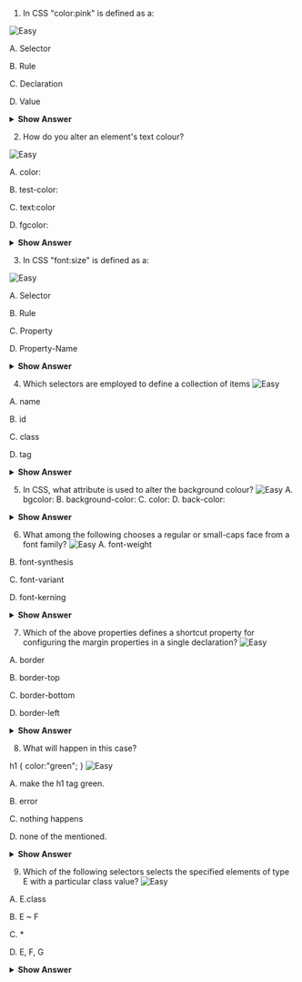  
1) In CSS "color:pink" is defined as a: 
 
 ![Easy](<https://github.com/revaturelabs/interviewquestions/blob/dev/ComplexityTags/simple%20(2).svg>)
 
A.    Selector

B.    Rule 

C.    Declaration   

D.    Value

<details>
<summary> <b> Show Answer </b> </summary>
<blockquote>
D
</blockquote>
</details>

2) How do you alter an element's text colour?

![Easy](<https://github.com/revaturelabs/interviewquestions/blob/dev/ComplexityTags/simple%20(2).svg>)

A. color:

B. test-color:

C. text:color

D. fgcolor:

<details>
<summary> <b> Show Answer </b> </summary>
<blockquote>
A
</blockquote>
</details>

3) In CSS "font:size" is defined as a: 

![Easy](<https://github.com/revaturelabs/interviewquestions/blob/dev/ComplexityTags/simple%20(2).svg>)

A. Selector

B. Rule

C. Property

D. Property-Name

<details>
<summary> <b> Show Answer </b> </summary>
<blockquote>
D
</blockquote>
</details>

4) Which selectors are employed to define a collection of items
![Easy](<https://github.com/revaturelabs/interviewquestions/blob/dev/ComplexityTags/simple%20(2).svg>)

A. name

B. id

C. class  

D. tag

<details>
<summary> <b> Show Answer </b> </summary>
<blockquote>
C
</blockquote>
</details>

5)  In CSS, what attribute is used to alter the background colour?
![Easy](<https://github.com/revaturelabs/interviewquestions/blob/dev/ComplexityTags/simple%20(2).svg>)
A. bgcolor: 
B. background-color: 
C. color:
D. back-color:
<details>
<summary> <b> Show Answer </b> </summary>
<blockquote>
B
</blockquote>
</details>


6) What among the following chooses a regular or small-caps face from a font family?
![Easy](<https://github.com/revaturelabs/interviewquestions/blob/dev/ComplexityTags/simple%20(2).svg>)
A. font-weight

B. font-synthesis

C. font-variant 

D. font-kerning
<details>
<summary> <b> Show Answer </b> </summary>
<blockquote>
C
</blockquote>
</details>


7) Which of the above properties defines a shortcut property for configuring the margin properties in a single declaration?
![Easy](<https://github.com/revaturelabs/interviewquestions/blob/dev/ComplexityTags/simple%20(2).svg>)

A. border

B. border-top

C. border-bottom

D. border-left
<details>
<summary> <b> Show Answer </b> </summary>
<blockquote>
A
</blockquote>
</details>


8) What will happen in this case?

h1 {
    color:"green";
}
![Easy](<https://github.com/revaturelabs/interviewquestions/blob/dev/ComplexityTags/simple%20(2).svg>)

A. make the h1 tag green. 

B. error

C. nothing happens

D. none of the mentioned.
<details>
<summary> <b> Show Answer </b> </summary>
<blockquote>
A
</blockquote>
</details>

 
9) Which of the following selectors selects the specified elements of type E with a particular class value?
![Easy](<https://github.com/revaturelabs/interviewquestions/blob/dev/ComplexityTags/simple%20(2).svg>)

A. E.class

B. E ~ F

C. *

D. E, F, G

<details>
<summary> <b> Show Answer </b> </summary>
<blockquote>
A

</blockquote>
</details>
